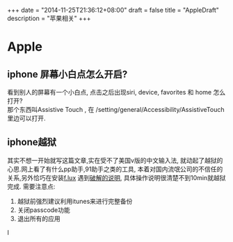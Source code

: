 +++
date = "2014-11-25T21:36:12+08:00"
draft = false
title = "AppleDraft"
description = "苹果相关"
+++

# Apple
## iphone 屏幕小白点怎么开启?
看到别人的屏幕有一个小白点, 点击之后出现siri, device, favorites 和 home 怎么打开?   
那个东西叫Assistive Touch , 在 /setting/general/Accessibility/AssistiveTouch 里边可以打开.

<!--more-->
## iphone越狱

其实不想一开始就写这篇文章,实在受不了美国v版的中文输入法, 就动起了越狱的心思.网上看了有什么pp助手,91助手之类的工具, 本着对国内流氓公司的不信任的关系,另外恰巧在安装[f.lux](http://justgetflux.com/) 遇到[破解的说明](http://evasi0n.com/), 具体操作说明很清楚不到10min就越狱完成. 需要注意点:  

1. 越狱前强烈建议利用itunes来进行完整备份
2. 关闭passcode功能
3. 退出所有的应用

I